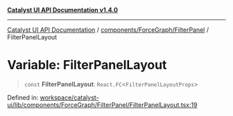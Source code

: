 [**Catalyst UI API Documentation v1.4.0**](../../../../README.md)

---

[Catalyst UI API Documentation](../../../../README.md) / [components/ForceGraph/FilterPanel](../README.md) / FilterPanelLayout

# Variable: FilterPanelLayout

> `const` **FilterPanelLayout**: `React.FC`\<`FilterPanelLayoutProps`\>

Defined in: [workspace/catalyst-ui/lib/components/ForceGraph/FilterPanel/FilterPanelLayout.tsx:19](https://github.com/TheBranchDriftCatalyst/catalyst-ui/blob/main/lib/components/ForceGraph/FilterPanel/FilterPanelLayout.tsx#L19)
